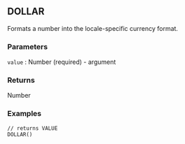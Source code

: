 ## DOLLAR

Formats a number into the locale-specific currency format.

### Parameters
`value` : Number (required) - argument

### Returns
Number

### Examples
```
// returns VALUE
DOLLAR()
```